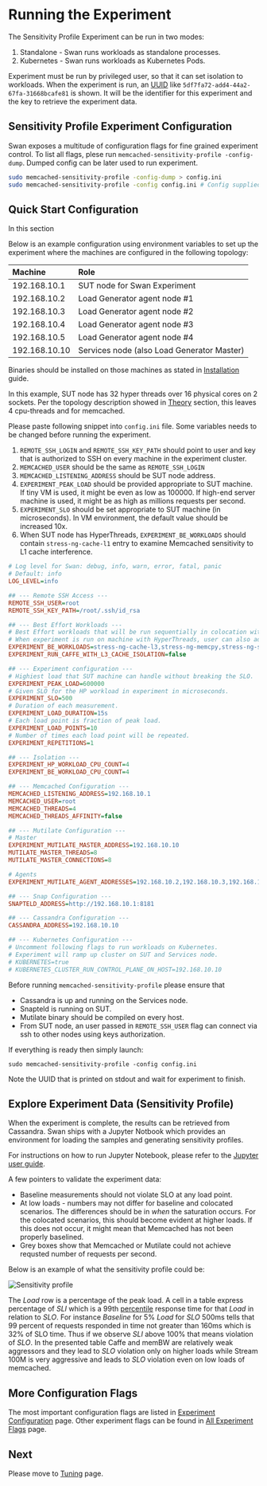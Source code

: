 <!--
 Copyright (c) 2017 Intel Corporation

 Licensed under the Apache License, Version 2.0 (the "License");
 you may not use this file except in compliance with the License.
 You may obtain a copy of the License at

      http://www.apache.org/licenses/LICENSE-2.0

 Unless required by applicable law or agreed to in writing, software
 distributed under the License is distributed on an "AS IS" BASIS,
 WITHOUT WARRANTIES OR CONDITIONS OF ANY KIND, either express or implied.
 See the License for the specific language governing permissions and
 limitations under the License.
-->


# Running the Experiment

The Sensitivity Profile Experiment can be run in two modes:

1. Standalone - Swan runs workloads as standalone processes.
1. Kubernetes - Swan runs workloads as Kubernetes Pods.

Experiment must be run by privileged user, so that it can set isolation to workloads.
When the experiment is run, an [UUID](https://en.wikipedia.org/wiki/Universally_unique_identifier) like `5df7fa72-add4-44a2-67fa-31668bcafe81` is shown. It will be the identifier for this experiment and the key to retrieve the experiment data.

## Sensitivity Profile Experiment Configuration

Swan exposes a multitude of configuration flags for fine grained experiment control. To list all flags, plese run `memcached-sensitivity-profile -config-dump`. Dumped config can be later used to run experiment.

```bash
sudo memcached-sensitivity-profile -config-dump > config.ini 
sudo memcached-sensitivity-profile -config config.ini # Config supplied to experiment.
```

## Quick Start Configuration

In this section 

Below is an example configuration using environment variables to set up the experiment where the machines are configured in the following topology:

| Machine       | Role                         |
|:--------------|:-----------------------------|
| 192.168.10.1  | SUT node for Swan Experiment |
| 192.168.10.2  | Load Generator agent node #1 |
| 192.168.10.3  | Load Generator agent node #2 |
| 192.168.10.4  | Load Generator agent node #3 |
| 192.168.10.5  | Load Generator agent node #4 |
| 192.168.10.10 | Services node (also Load Generator Master) |

Binaries should be installed on those machines as stated in [Installation](installation.md) guide.




In this example, SUT node has 32 hyper threads over 16 physical cores on 2 sockets. Per the topology description showed in [Theory](theory.md) section, this leaves 4 cpu-threads and for memcached.
 
Please paste following snippet into `config.ini` file.
Some variables needs to be changed before running the experiment.

1. `REMOTE_SSH_LOGIN` and `REMOTE_SSH_KEY_PATH` should point to user and key that is authorized to SSH on every machine in the experiment cluster.
1. `MEMCACHED_USER` should be the same as `REMOTE_SSH_LOGIN`
1. `MEMCACHED_LISTENING_ADDRESS` should be SUT node address.
1. `EXPERIMENT_PEAK_LOAD` should be provided appropriate to SUT machine. If tiny VM is used, it might be even as low as 100000. If high-end server machine is used, it might be as high as millions requests per second.
1. `EXPERIMENT_SLO` should be set appropriate to SUT machine (in microseconds). In VM environment, the default value should be increased 10x. 
1. When SUT node has HyperThreads, `EXPERIMENT_BE_WORKLOADS` should contain `stress-ng-cache-l1` entry to examine Memcached sensitivity to L1 cache interference. 
 
 

```ini
# Log level for Swan: debug, info, warn, error, fatal, panic
# Default: info
LOG_LEVEL=info

## --- Remote SSH Access ---
REMOTE_SSH_USER=root
REMOTE_SSH_KEY_PATH=/root/.ssh/id_rsa

## --- Best Effort Workloads ---
# Best Effort workloads that will be run sequentially in colocation with High Priority workload. 
# When experiment is run on machine with HyperThreads, user can also add 'stress-ng-cache-l1' to this list. 
EXPERIMENT_BE_WORKLOADS=stress-ng-cache-l3,stress-ng-memcpy,stress-ng-stream,caffe
EXPERIMENT_RUN_CAFFE_WITH_L3_CACHE_ISOLATION=false

## --- Experiment configuration ---
# Highiest load that SUT machine can handle without breaking the SLO.
EXPERIMENT_PEAK_LOAD=600000
# Given SLO for the HP workload in experiment in microseconds.
EXPERIMENT_SLO=500
# Duration of each measurement.
EXPERIMENT_LOAD_DURATION=15s
# Each load point is fraction of peak load.
EXPERIMENT_LOAD_POINTS=10
# Number of times each load point will be repeated.
EXPERIMENT_REPETITIONS=1

## --- Isolation ---
EXPERIMENT_HP_WORKLOAD_CPU_COUNT=4
EXPERIMENT_BE_WORKLOAD_CPU_COUNT=4

## --- Memcached Configuration ---
MEMCACHED_LISTENING_ADDRESS=192.168.10.1
MEMCACHED_USER=root
MEMCACHED_THREADS=4
MEMCACHED_THREADS_AFFINITY=false

## --- Mutilate Configuration ---
# Master
EXPERIMENT_MUTILATE_MASTER_ADDRESS=192.168.10.10
MUTILATE_MASTER_THREADS=8
MUTILATE_MASTER_CONNECTIONS=8

# Agents
EXPERIMENT_MUTILATE_AGENT_ADDRESSES=192.168.10.2,192.168.10.3,192.168.10.4,192.168.10.5

## --- Snap Configuration ---
SNAPTELD_ADDRESS=http://192.168.10.1:8181

## --- Cassandra Configuration ---
CASSANDRA_ADDRESS=192.168.10.10

## --- Kubernetes Configuration ---
# Uncomment following flags to run workloads on Kubernetes.
# Experiment will ramp up cluster on SUT and Services node. 
# KUBERNETES=true
# KUBERNETES_CLUSTER_RUN_CONTROL_PLANE_ON_HOST=192.168.10.10
```

Before running `memcached-sensitivity-profile` please ensure that
* Cassandra is up and running on the Services node.
* Snapteld is running on SUT.
* Mutilate binary should be compiled on every host.
* From SUT node, an user passed in `REMOTE_SSH_USER` flag can connect via ssh to other nodes using keys authorization.

If everything is ready then simply launch:

```
sudo memcached-sensitivity-profile -config config.ini
```

Note the UUID that is printed on stdout and wait for experiment to finish.

## Explore Experiment Data (Sensitivity Profile)

When the experiment is complete, the results can be retrieved from Cassandra.
Swan ships with a Jupyter Notbook which provides an environment for loading the samples and generating sensitivity profiles.

For instructions on how to run Jupyter Notebook, please refer to the [Jupyter user guide](../../../jupyter/README.md).

A few pointers to validate the experiment data:

* Baseline measurements should not violate SLO at any load point.
* At low loads - numbers may not differ for baseline and colocated scenarios. The differences should be in _when_ the saturation occurs. For the colocated scenarios, this should become evident at higher loads. If this does not occur, it might mean that Memcached has not been properly baselined.
* Grey boxes show that Memcached or Mutilate could not achieve requsted number of requests per second.  

Below is an example of what the sensitivity profile could be:

![Sensitivity profile](/images/sensitivity-profile.png)


The _Load_ row is a percentage of the peak load. A cell in a table express percentage of _SLI_ which is a 99th [percentile](https://www.wikiwand.com/en/Percentile) response time for that _Load_ in relation to _SLO_. For instance _Baseline_ for 5% _Load_ for _SLO_ 500ms tells that 99 percent of requests responded in time not greater than 160ms which is 32% of SLO time. Thus if we observe _SLI_ above 100% that means violation of _SLO_.
In the presented table Caffe and memBW are relatively weak aggressors and they lead to _SLO_ violation only on higher loads while Stream 100M is very aggressive and leads to _SLO_ violation even on low loads of memcached.

## More Configuration Flags

The most important configuration flags are listed in [Experiment Configuration](experiment_configuration.md) page.
Other experiment flags can be found in [All Experiment Flags](experiment_config_dump_example.md) page.

## Next
Please move to [Tuning](tuning.md) page.

